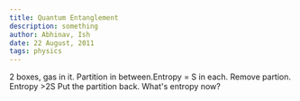 ```yaml
---
title: Quantum Entanglement
description: something
author: Abhinav, Ish
date: 22 August, 2011
tags: physics
---
```


2 boxes, gas in it. Partition in between.Entropy = S in each. 
Remove partion. Entropy >2S
Put the partition back. What's entropy now? 
